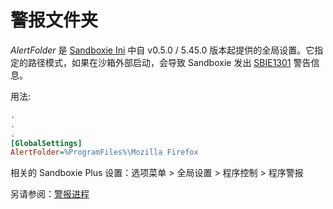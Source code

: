 # 警报文件夹

_AlertFolder_ 是 [Sandboxie Ini](SandboxieIni.md) 中自 v0.5.0 / 5.45.0 版本起提供的全局设置。它指定的路径模式，如果在沙箱外部启动，会导致 Sandboxie 发出 [SBIE1301](SBIE1301.md) 警告信息。

用法:
```ini
.
.
.
[GlobalSettings]
AlertFolder=%ProgramFiles%\Mozilla Firefox
```

相关的 Sandboxie Plus 设置：选项菜单 > 全局设置 > 程序控制 > 程序警报


另请参阅：[警报进程](AlertProcess.md)
